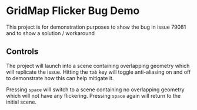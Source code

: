 # GridMap Flicker Bug Demo
This project is for demonstration purposes to show the bug in issue 79081 and to show a solution / workaround

## Controls
The project will launch into a scene containing overlapping geometry which will replicate the issue. Hitting the `tab` key will toggle anti-aliasing on and off to demonstrate how this can help mitigate it.

Pressing `space` will switch to a scene containing no overlapping geometry which will not have any flickering. Pressing `space` again will return to the initial scene.
